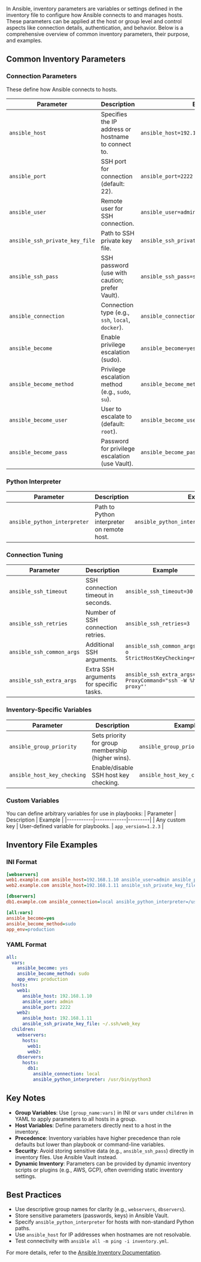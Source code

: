 In Ansible, inventory parameters are variables or settings defined in the inventory file to configure how Ansible connects to and manages hosts. These parameters can be applied at the host or group level and control aspects like connection details, authentication, and behavior. Below is a comprehensive overview of common inventory parameters, their purpose, and examples.

## Common Inventory Parameters

### Connection Parameters
These define how Ansible connects to hosts.

| Parameter | Description | Example |
|-----------|-------------|---------|
| `ansible_host` | Specifies the IP address or hostname to connect to. | `ansible_host=192.168.1.10` |
| `ansible_port` | SSH port for connection (default: 22). | `ansible_port=2222` |
| `ansible_user` | Remote user for SSH connection. | `ansible_user=admin` |
| `ansible_ssh_private_key_file` | Path to SSH private key file. | `ansible_ssh_private_key_file=~/.ssh/id_rsa` |
| `ansible_ssh_pass` | SSH password (use with caution; prefer Vault). | `ansible_ssh_pass=secret` |
| `ansible_connection` | Connection type (e.g., `ssh`, `local`, `docker`). | `ansible_connection=local` |
| `ansible_become` | Enable privilege escalation (sudo). | `ansible_become=yes` |
| `ansible_become_method` | Privilege escalation method (e.g., `sudo`, `su`). | `ansible_become_method=sudo` |
| `ansible_become_user` | User to escalate to (default: `root`). | `ansible_become_user=admin` |
| `ansible_become_pass` | Password for privilege escalation (use Vault). | `ansible_become_pass=secret` |

### Python Interpreter
| Parameter | Description | Example |
|-----------|-------------|---------|
| `ansible_python_interpreter` | Path to Python interpreter on remote host. | `ansible_python_interpreter=/usr/bin/python3` |

### Connection Tuning
| Parameter | Description | Example |
|-----------|-------------|---------|
| `ansible_ssh_timeout` | SSH connection timeout in seconds. | `ansible_ssh_timeout=30` |
| `ansible_ssh_retries` | Number of SSH connection retries. | `ansible_ssh_retries=3` |
| `ansible_ssh_common_args` | Additional SSH arguments. | `ansible_ssh_common_args='-o StrictHostKeyChecking=no'` |
| `ansible_ssh_extra_args` | Extra SSH arguments for specific tasks. | `ansible_ssh_extra_args='-o ProxyCommand="ssh -W %h:%p proxy"'` |

### Inventory-Specific Variables
| Parameter | Description | Example |
|-----------|-------------|---------|
| `ansible_group_priority` | Sets priority for group membership (higher wins). | `ansible_group_priority=10` |
| `ansible_host_key_checking` | Enable/disable SSH host key checking. | `ansible_host_key_checking=False` |

### Custom Variables
You can define arbitrary variables for use in playbooks:
| Parameter | Description | Example |
|-----------|-------------|---------|
| Any custom key | User-defined variable for playbooks. | `app_version=1.2.3` |

## Inventory File Examples

### INI Format
```ini
[webservers]
web1.example.com ansible_host=192.168.1.10 ansible_user=admin ansible_port=2222
web2.example.com ansible_host=192.168.1.11 ansible_ssh_private_key_file=~/.ssh/web_key

[dbservers]
db1.example.com ansible_connection=local ansible_python_interpreter=/usr/bin/python3

[all:vars]
ansible_become=yes
ansible_become_method=sudo
app_env=production
```

### YAML Format
```yaml
all:
  vars:
    ansible_become: yes
    ansible_become_method: sudo
    app_env: production
  hosts:
    web1:
      ansible_host: 192.168.1.10
      ansible_user: admin
      ansible_port: 2222
    web2:
      ansible_host: 192.168.1.11
      ansible_ssh_private_key_file: ~/.ssh/web_key
  children:
    webservers:
      hosts:
        web1:
        web2:
    dbservers:
      hosts:
        db1:
          ansible_connection: local
          ansible_python_interpreter: /usr/bin/python3
```

## Key Notes
- **Group Variables**: Use `[group_name:vars]` in INI or `vars` under `children` in YAML to apply parameters to all hosts in a group.
- **Host Variables**: Define parameters directly next to a host in the inventory.
- **Precedence**: Inventory variables have higher precedence than role defaults but lower than playbook or command-line variables.
- **Security**: Avoid storing sensitive data (e.g., `ansible_ssh_pass`) directly in inventory files. Use Ansible Vault instead.
- **Dynamic Inventory**: Parameters can be provided by dynamic inventory scripts or plugins (e.g., AWS, GCP), often overriding static inventory settings.

## Best Practices
- Use descriptive group names for clarity (e.g., `webservers`, `dbservers`).
- Store sensitive parameters (passwords, keys) in Ansible Vault.
- Specify `ansible_python_interpreter` for hosts with non-standard Python paths.
- Use `ansible_host` for IP addresses when hostnames are not resolvable.
- Test connectivity with `ansible all -m ping -i inventory.yml`.

For more details, refer to the [Ansible Inventory Documentation](https://docs.ansible.com/ansible/latest/inventory_guide/intro_inventory.html).
